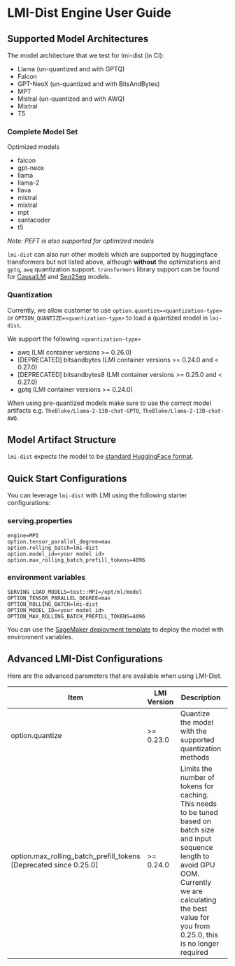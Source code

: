 # LMI-Dist Engine User Guide

## Supported Model Architectures

The model architecture that we test for lmi-dist (in CI):
- Llama (un-quantized and with GPTQ)
- Falcon
- GPT-NeoX (un-quantized and with BitsAndBytes)
- MPT
- Mistral (un-quantized and with AWQ)
- Mixtral
- T5

### Complete Model Set

Optimized models
* falcon
* gpt-neox
* llama
* llama-2
* llava
* mistral
* mixtral
* mpt
* santacoder
* t5

*Note: PEFT is also supported for optimized models*

`lmi-dist` can also run other models which are supported by huggingface transformers but not listed above, although **without** the optimizations and `gptq`, `awq` quantization support. `transformers` library support can be found for [CausalLM](https://github.com/huggingface/transformers/blob/v4.34.0/src/transformers/models/auto/modeling_auto.py#L381) and [Seq2Seq](https://github.com/huggingface/transformers/blob/v4.34.0/src/transformers/models/auto/modeling_auto.py#L652) models.


### Quantization

Currently, we allow customer to use `option.quantize=<quantization-type>` or `OPTION_QUANTIZE=<quantization-type>` to load a quantized model in `lmi-dist`.

We support the following `<quantization-type>`
* awq (LMI container versions >= 0.26.0)
* [DEPRECATED] bitsandbytes (LMI container versions >= 0.24.0 and < 0.27.0)
* [DEPRECATED] bitsandbytes8 (LMI container versions >= 0.25.0 and < 0.27.0)
* gptq (LMI container versions >= 0.24.0)

When using pre-quantized models make sure to use the correct model artifacts e.g. `TheBloke/Llama-2-13B-chat-GPTQ`, `TheBloke/Llama-2-13B-chat-AWQ`.


## Model Artifact Structure
`lmi-dist` expects the model to be [standard HuggingFace format](../deployment_guide/model-artifacts.md#huggingface-transformers-pretrained-format).

## Quick Start Configurations

You can leverage `lmi-dist` with LMI using the following starter configurations:

### serving.properties

```
engine=MPI
option.tensor_parallel_degree=max
option.rolling_batch=lmi-dist
option.model_id=<your model id>
option.max_rolling_batch_prefill_tokens=4096
```

### environment variables

```
SERVING_LOAD_MODELS=test::MPI=/opt/ml/model
OPTION_TENSOR_PARALLEL_DEGREE=max
OPTION_ROLLING_BATCH=lmi-dist
OPTION_MODEL_ID=<your model id>
OPTION_MAX_ROLLING_BATCH_PREFILL_TOKENS=4096
```

You can use the [SageMaker deployment template](../README.md#using-the-sagemaker-python-sdk-to-deploy-your-first-model-with-lmi) to deploy the model with environment variables.

## Advanced LMI-Dist Configurations

Here are the advanced parameters that are available when using LMI-Dist.


| Item                                                              | LMI Version | Description                                                                                                                                                                                                                 | Example value   |
|-------------------------------------------------------------------|-------------|-----------------------------------------------------------------------------------------------------------------------------------------------------------------------------------------------------------------------------|-----------------|
| option.quantize                                                   | \>= 0.23.0  | Quantize the model with the supported quantization methods                                                                                                                                                                  | Default: `None` |
| option.max_rolling_batch_prefill_tokens [Deprecated since 0.25.0] | \>= 0.24.0  | Limits the number of tokens for caching. This needs to be tuned based on batch size and input sequence length to avoid GPU OOM. Currently we are calculating the best value for you from 0.25.0, this is no longer required | Default: 4096   |

